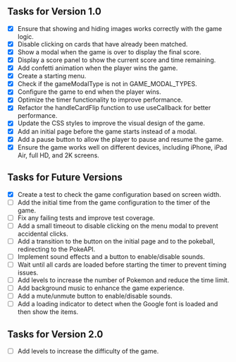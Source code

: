 ## Tasks for Version 1.0

- [x] Ensure that showing and hiding images works correctly with the game logic.
- [x] Disable clicking on cards that have already been matched.
- [X] Show a modal when the game is over to display the final score.
- [x] Display a score panel to show the current score and time remaining.
- [X] Add confetti animation when the player wins the game.
- [x] Create a starting menu.
- [X] Check if the gameModalType is not in GAME_MODAL_TYPES.
- [X] Configure the game to end when the player wins.
- [x] Optimize the timer functionality to improve performance.
- [X] Refactor the handleCardFlip function to use useCallback for better performance.
- [X] Update the CSS styles to improve the visual design of the game.
- [X] Add an initial page before the game starts instead of a modal.
- [X] Add a pause button to allow the player to pause and resume the game.
- [X] Ensure the game works well on different devices, including iPhone, iPad Air, full HD, and 2K screens.

## Tasks for Future Versions

- [X] Create a test to check the game configuration based on screen width.
- [ ] Add the initial time from the game configuration to the timer of the game.
- [ ] Fix any failing tests and improve test coverage.
- [ ] Add a small timeout to disable clicking on the menu modal to prevent accidental clicks.
- [ ] Add a transition to the button on the initial page and to the pokeball, redirecting to the PokeAPI.
- [ ] Implement sound effects and a button to enable/disable sounds.
- [ ] Wait until all cards are loaded before starting the timer to prevent timing issues.
- [ ] Add levels to increase the number of Pokemon and reduce the time limit.
- [ ] Add background music to enhance the game experience.
- [ ] Add a mute/unmute button to enable/disable sounds.
- [ ] Add a loading indicator to detect when the Google font is loaded and then show the items.

## Tasks for Version 2.0

- [ ] Add levels to increase the difficulty of the game.  